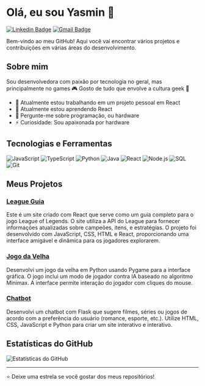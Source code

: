 # Olá, eu sou Yasmin 🌸

[![Linkedin Badge](https://img.shields.io/badge/-Yasmin-blue?style=flat-square&logo=Linkedin&logoColor=white&link=https://www.linkedin.com/in/yasmin-alves-lavor-337473307/)](https://www.linkedin.com/in/yasmin-alves-lavor-337473307/)
[![Gmail Badge](https://img.shields.io/badge/-ylavor135@gmail.com-c14438?style=flat-square&logo=Gmail&logoColor=white&link=mailto:ylavor135@gmail.com)](mailto:ylavor135@gmail.com)

Bem-vindo ao meu GitHub! Aqui você vai encontrar vários projetos e contribuições em várias áreas do desenvolvimento.

## Sobre mim

Sou desenvolvedora com paixão por tecnologia no geral, mas principalmente no games 🎮 
Gosto de tudo que envolve a cultura geek 👾

- 🔭 Atualmente estou trabalhando em um projeto pessoal em React
- 🌱 Atualmente estou aprendendo React
- 💬 Pergunte-me sobre programação, ou hardware
- ⚡ Curiosidade: Sou apaixonada por hardware

## Tecnologias e Ferramentas

![JavaScript](https://img.shields.io/badge/-JavaScript-black?style=flat-square&logo=javascript)
![TypeScript](https://img.shields.io/badge/-TypeScript-007ACC?style=flat-square&logo=typescript)
![Python](https://img.shields.io/badge/-Python-FFD43B?style=flat-square&logo=python&logoColor=blue)
![Java](https://img.shields.io/badge/-Java-007396?style=flat-square&logo=java)
![React](https://img.shields.io/badge/-React-black?style=flat-square&logo=react)
![Node.js](https://img.shields.io/badge/-Node.js-black?style=flat-square&logo=Node.js)
![SQL](https://img.shields.io/badge/-SQL-4479A1?style=flat-square&logo=postgresql&logoColor=white)
![Git](https://img.shields.io/badge/-Git-black?style=flat-square&logo=git)

## Meus Projetos

### [League Guia](https://github.com/Yasmin-Alves-Lavor/League_guia)
Este é um site criado com React que serve como um guia completo para o jogo League of Legends. O site utiliza a API do League para fornecer informações atualizadas sobre campeões, itens, e estratégias. O projeto foi desenvolvido com JavaScript, CSS, HTML e React, proporcionando uma interface amigável e dinâmica para os jogadores explorarem.

### [Jogo da Velha](https://github.com/Yasmin-Alves-Lavor/jogo-da-velha)
Desenvolvi um jogo da velha em Python usando Pygame para a interface gráfica. O jogo inclui um modo de jogador contra IA baseado no algoritmo Minimax. A interface permite interação do jogador com cliques do mouse.

### [Chatbot](https://github.com/Yasmin-Alves-Lavor/ChatBot)
Desenvolvi um chatbot com Flask que sugere filmes, séries ou jogos de acordo com a preferência do usuário (romance, esporte, etc.). Utilize HTML, CSS, JavaScript e Python para criar um site interativo e interativo.

## Estatísticas do GitHub

![Estatísticas do GitHub](https://github-readme-stats.vercel.app/api?username=Yasmin-Alves-Lavor&show_icons=true&theme=radical)

---

⭐️ Deixe uma estrela se você gostar dos meus repositórios!
